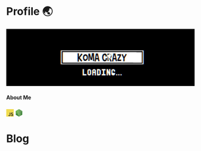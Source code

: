 # Profile 🌏

![Banner](/image/banner.jpg)
#### About Me
### 

<code><img height="20" alt="javascript" src="https://github.com/KomaCrazy/Document/blob/main/image/js.png"></code>
<code><img height="20" alt="javascript" src="https://github.com/KomaCrazy/Document/blob/main/image/node.png"></code>

# Blog 